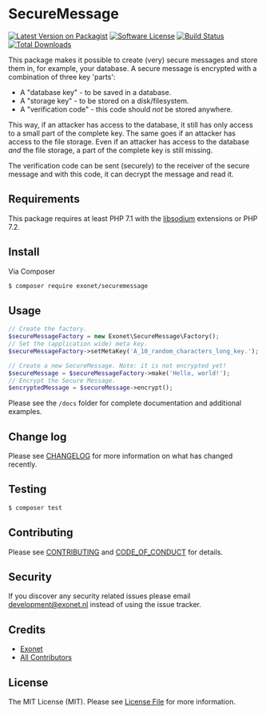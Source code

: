 # SecureMessage

[![Latest Version on Packagist][ico-version]][link-packagist]
[![Software License][ico-license]](LICENSE.md)
[![Build Status][ico-travis]][link-travis]
[![Total Downloads][ico-downloads]][link-downloads]

This package makes it possible to create (very) secure messages and store them in, for example, your database. A secure 
message is encrypted with a combination of three key 'parts':
- A "database key" - to be saved in a database.
- A "storage key" - to be stored on a disk/filesystem.
- A "verification code" - this code should _not_ be stored anywhere.

This way, if an attacker has access to the database, it still has only access to a small part of the complete key. The
same goes if an attacker has access to the file storage. Even if an attacker has access to the database _and_ the file
storage, a part of the complete key is still missing.

The verification code can be sent (securely) to the receiver of the secure message and with this code, it can decrypt the
message and read it.

## Requirements
This package requires at least PHP 7.1 with the [libsodium](https://github.com/jedisct1/libsodium-php) extensions or
PHP 7.2.

## Install

Via Composer

``` bash
$ composer require exonet/securemessage
```

## Usage

```php
// Create the factory.
$secureMessageFactory = new Exonet\SecureMessage\Factory();
// Set the (application wide) meta key.
$secureMessageFactory->setMetaKey('A_10_random_characters_long_key.');

// Create a new SecureMessage. Note: it is not encrypted yet!
$secureMessage = $secureMessageFactory->make('Hello, world!');
// Encrypt the Secure Message.
$encryptedMessage = $secureMessage->encrypt();
```

Please see the `/docs` folder for complete documentation and additional examples.

## Change log

Please see [CHANGELOG](CHANGELOG.md) for more information on what has changed recently.

## Testing

``` bash
$ composer test
```

## Contributing

Please see [CONTRIBUTING](CONTRIBUTING.md) and [CODE_OF_CONDUCT](CODE_OF_CONDUCT.md) for details.

## Security

If you discover any security related issues please email [development@exonet.nl](mailto:development@exonet.nl) instead of using 
the issue tracker.

## Credits

- [Exonet][link-author]
- [All Contributors][link-contributors]

## License

The MIT License (MIT). Please see [License File](LICENSE.md) for more information.

[ico-version]: https://img.shields.io/packagist/v/exonet/securemessage.svg?style=flat-square
[ico-license]: https://img.shields.io/badge/license-MIT-brightgreen.svg?style=flat-square
[ico-travis]: https://img.shields.io/travis/exonet/securemessage/master.svg?style=flat-square
[ico-downloads]: https://img.shields.io/packagist/dt/exonet/securemessage.svg?style=flat-square

[link-packagist]: https://packagist.org/packages/exonet/securemessage
[link-travis]: https://travis-ci.org/exonet/securemessage
[link-downloads]: https://packagist.org/packages/exonet/securemessage
[link-author]: https://github.com/exonet
[link-contributors]: ../../contributors